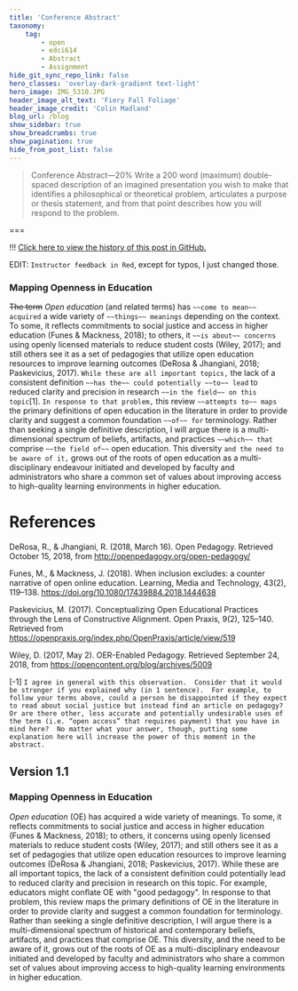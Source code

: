```yaml
---
title: 'Conference Abstract'
taxonomy:
    tag:
        - open
        - edci614
        - Abstract
        - Assignment
hide_git_sync_repo_link: false
hero_classes: 'overlay-dark-gradient text-light'
hero_image: IMG_5310.JPG
header_image_alt_text: 'Fiery Fall Foliage'
header_image_credit: 'Colin Madland'
blog_url: /blog
show_sidebar: true
show_breadcrumbs: true
show_pagination: true
hide_from_post_list: false
---
```


> Conference Abstract—20%
> Write a 200 word (maximum) double-spaced description of an imagined presentation you wish to make that identifies a philosophical or theoretical problem, articulates a purpose or thesis statement, and from that point describes how you will respond to the problem.

===

!!! [Click here to view the history of this post in GitHub.](https://github.com/cmadland/phd/commits/master/EDCI614/Assignments/conference-abstract.md)

EDIT: `Instructor feedback in Red`, except for typos, I just changed those.

### Mapping Openness in Education

~~The term~~ *Open education* (and related terms) has `~~come to mean~~ acquired` a wide variety of `~~things~~ meanings` depending on the context. To some, it reflects commitments to social justice and access in higher education (Funes & Mackness, 2018); to others, it `~~is about~~ concerns` using openly licensed materials to reduce student costs (Wiley, 2017); and still others see it as a set of pedagogies that utilize open education resources to improve learning outcomes (DeRosa & Jhangiani, 2018; Paskevicius, 2017). `While these are all important topics,` the lack of a consistent definition `~~has the~~ could potentially ~~to~~ lead` to reduced clarity and precision in research `~~in the field~~ on this topic`[1]. `In response to that problem,` this review `~~attempts to~~ maps` the primary definitions of open education in the literature in order to provide clarity and suggest a common foundation `~~of~~ for` terminology. Rather than seeking a single definitive description, I will argue there is a multi-dimensional spectrum of beliefs, artifacts, and practices `~~which~~ that` comprise `~~the field of~~` open education. This diversity `and the need to be aware of it,` grows out of the roots of open education as a multi-disciplinary endeavour initiated and developed by faculty and administrators who share a common set of values about improving access to high-quality learning environments in higher education.

# References

DeRosa, R., & Jhangiani, R. (2018, March 16). Open Pedagogy. Retrieved October 15, 2018, from http://openpedagogy.org/open-pedagogy/

Funes, M., & Mackness, J. (2018). When inclusion excludes: a counter narrative of open online education. Learning, Media and Technology, 43(2), 119–138. https://doi.org/10.1080/17439884.2018.1444638

Paskevicius, M. (2017). Conceptualizing Open Educational Practices through the Lens of Constructive Alignment. Open Praxis, 9(2), 125–140. Retrieved from https://openpraxis.org/index.php/OpenPraxis/article/view/519

Wiley, D. (2017, May 2). OER-Enabled Pedagogy. Retrieved September 24, 2018, from https://opencontent.org/blog/archives/5009

[-1] `I agree in general with this observation.  Consider that it would be stronger if you explained why (in 1 sentence).  For example, to follow your terms above, could a person be disappointed if they expect to read about social justice but instead find an article on pedagogy?  Or are there other, less accurate and potentially undesirable uses of the term (i.e. “open access” that requires payment) that you have in mind here?  No matter what your answer, though, putting some explanation here will increase the power of this moment in the abstract.`

## Version 1.1

### Mapping Openness in Education

*Open education* (OE) has acquired a wide variety of meanings. To some, it reflects commitments to social justice and access in higher education (Funes & Mackness, 2018); to others, it concerns using openly licensed materials to reduce student costs (Wiley, 2017); and still others see it as a set of pedagogies that utilize open education resources to improve learning outcomes (DeRosa & Jhangiani, 2018; Paskevicius, 2017). While these are all important topics, the lack of a consistent definition could potentially lead to reduced clarity and precision in research on this topic. For example, educators might conflate OE with "good pedagogy". In response to that problem, this review maps the primary definitions of OE in the literature in order to provide clarity and suggest a common foundation for terminology. Rather than seeking a single definitive description, I will argue there is a multi-dimensional spectrum of historical and contemporary beliefs, artifacts, and practices that comprise OE. This diversity, and the need to be aware of it, grows out of the roots of OE as a multi-disciplinary endeavour initiated and developed by faculty and administrators who share a common set of values about improving access to high-quality learning environments in higher education.
